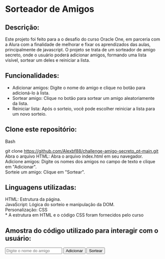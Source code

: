 <h1>Sorteador de Amigos</h1>

<h2>Descrição:</h2>

Este projeto foi feito para a o desafio do curso Oracle One, em parceria com a Alura com a finalidade de melhorar e fixar os aprendizados das aulas, principalmente de javascript.
O projeto se trata de um sorteador de amigo secreto, onde o usuário poderá adicionar amigos, formando uma lista visível, sortear um deles e reiniciar a lista.

<h2>Funcionalidades:</h2>

<ul>
<li>Adicionar amigos: Digite o nome do amigo e clique no botão para adicioná-lo à lista.</li>
<li>Sortear amigo: Clique no botão para sortear um amigo aleatoriamente da lista.</li>
<li>Reiniciar lista: Após o sorteio, você pode escolher reiniciar a lista para um novo sorteio.</li>
</ul>

<h2>Clone este repositório:</h2>
Bash

git clone https://github.com/Alexbf88/challenge-amigo-secreto_pt-main.git<br>
Abra o arquivo HTML: Abra o arquivo index.html em seu navegador.<br>
Adicione amigos: Digite os nomes dos amigos no campo de texto e clique em "Adicionar".<br>
Sorteie um amigo: Clique em "Sortear".<br>


<h2>Linguagens utilizadas:</h2>
HTML: Estrutura da página.<br>
JavaScript: Lógica do sorteio e manipulação da DOM.<br>
Personalização: CSS<br>
* A estrutura em HTML e o código CSS foram fornecidos pelo curso

<h2>Amostra do código utilizado para interagir com o usuário:</h2>
<!DOCTYPE html>
<html>
<head>
    <title>Sorteador de Amigos</title>
</head>
<body>
    <input type="text" id="nomeAmigo" placeholder="Digite o nome do amigo">
    <button onclick="adicionarAmigo()">Adicionar</button>
    <button onclick="sortearAmigo()">Sortear</button>
    <ul id="listaAmigos"></ul>

</body>
</html>


